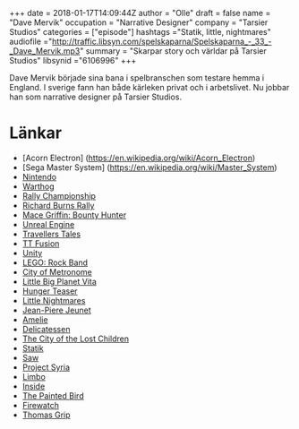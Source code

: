 +++
date = 2018-01-17T14:09:44Z
author = "Olle"
draft = false
name = "Dave Mervik"
occupation = "Narrative Designer"
company = "Tarsier Studios"
categories = ["episode"]
hashtags ="Statik, little, nightmares"
audiofile ="http://traffic.libsyn.com/spelskaparna/Spelskaparna_-_33_-_Dave_Mervik.mp3"
summary = "Skarpar story och världar på Tarsier Studios"
libsynid ="6106996"
+++

Dave Mervik började sina bana i spelbranschen som testare hemma i England. I sverige fann han både kärleken privat och i arbetslivet. Nu jobbar han som narrative designer på Tarsier Studios.  

# Länkar
* [Acorn Electron] (https://en.wikipedia.org/wiki/Acorn_Electron)
* [Sega Master System] (https://en.wikipedia.org/wiki/Master_System)
* [Nintendo](https://en.wikipedia.org/wiki/Nintendo)
* [Warthog](https://en.wikipedia.org/wiki/Warthog_Games)
* [Rally Championship](https://en.wikipedia.org/wiki/Rally_Championship_(video_game))
* [Richard Burns Rally](https://en.wikipedia.org/wiki/Richard_Burns_Rally)
* [Mace Griffin: Bounty Hunter](https://www.youtube.com/watch?v=5YKr-XsCv4s)
* [Unreal Engine](https://www.unrealengine.com/en-US/what-is-unreal-engine-4)
* [Travellers Tales](https://en.wikipedia.org/wiki/Traveller%27s_Tales)
* [TT Fusion](https://en.wikipedia.org/wiki/TT_Fusion)
* [Unity](https://unity3d.com/)
* [LEGO: Rock Band](https://www.youtube.com/watch?v=J-xwjPuaCEQ)
* [City of Metronome](https://www.youtube.com/watch?v=x-4KmBjE3oY)
* [Little Big Planet Vita](https://www.youtube.com/watch?v=bRs7LqswtvY)
* [Hunger Teaser](https://www.youtube.com/watch?v=5ctdjfUbLDE)
* [Little Nightmares](https://www.youtube.com/watch?v=aOadxZBsPiA)
* [Jean-Piere Jeunet](http://www.imdb.com/name/nm0000466/)
* [Amelie](https://www.youtube.com/watch?v=HUECWi5pX7o)
* [Delicatessen](https://www.youtube.com/watch?v=Tg3V8HDK5go)
* [The City of the Lost Children](https://www.youtube.com/watch?v=Pa7oVPru4J8)
* [Statik](https://www.youtube.com/watch?v=bkq8YJJfRPo)
* [Saw](https://www.youtube.com/watch?v=S-1QgOMQ-ls)
* [Project Syria](https://www.polygon.com/2016/11/4/13507754/project-syria-steam)
* [Limbo](https://www.youtube.com/watch?v=Y4HSyVXKYz8)
* [Inside](https://www.youtube.com/watch?v=yDm6PAgNohU)
* [The Painted Bird](https://en.wikipedia.org/wiki/The_Painted_Bird)
* [Firewatch](https://www.youtube.com/watch?v=kZX3MgsRb0A)
* [Thomas Grip](http://www.frictionalgames.com/site/)

